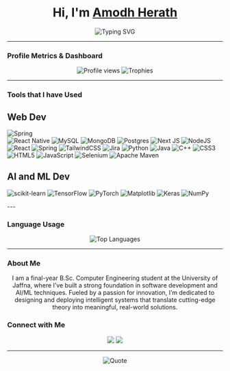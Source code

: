 <h1 align="center">Hi, I'm <a href="https://github.com/amodhyh" target="_blank">Amodh Herath</a> </h1>

<p align="center">
  <img src="https://readme-typing-svg.herokuapp.com?font=Fira+Code&size=24&pause=1000&&duration=2000&color=915ee3&center=true&vCenter=true&width=435&weight=900&lines=Passionate+Backend+Developer;AI+ML+Enthusiast;Lifelong+Learner" alt="Typing SVG" />
</p>

---

### Profile Metrics & Dashboard

<p align="center">
  <!-- Profile Views -->
  <img src="https://komarev.com/ghpvc/?username=amodhyh&color=brightgreen&style=for-the-badge" alt="Profile views" />  
  <!-- GitHub Trophies -->
  <img src="https://github-profile-trophy.vercel.app/?username=amodhyh&theme=tokyonight&no-frame=true&column=7&margin-w=15&margin-h=15" alt="Trophies" />  
</p>

---

###   Tools that I have Used 

## Web Dev
<p align="center">

  ![Spring](https://img.shields.io/badge/spring-%236DB33F.svg?style=for-the-badge&logo=spring&logoColor=white)  
  ![React Native](https://img.shields.io/badge/react_native-%2320232a.svg?style=for-the-badge&logo=react&logoColor=%2361DAFB)
  ![MySQL](https://img.shields.io/badge/mysql-4479A1.svg?style=for-the-badge&logo=mysql&logoColor=white)
  ![MongoDB](https://img.shields.io/badge/MongoDB-%234ea94b.svg?style=for-the-badge&logo=mongodb&logoColor=white)
  ![Postgres](https://img.shields.io/badge/postgres-%23316192.svg?style=for-the-badge&logo=postgresql&logoColor=white)
  ![Next JS](https://img.shields.io/badge/Next-black?style=for-the-badge&logo=next.js&logoColor=white)
  ![NodeJS](https://img.shields.io/badge/node.js-6DA55F?style=for-the-badge&logo=node.js&logoColor=white)
  ![React](https://img.shields.io/badge/react-%2320232a.svg?style=for-the-badge&logo=react&logoColor=%2361DAFB)
  ![Spring](https://img.shields.io/badge/spring-%236DB33F.svg?style=for-the-badge&logo=spring&logoColor=white)
  ![TailwindCSS](https://img.shields.io/badge/tailwindcss-%2338B2AC.svg?style=for-the-badge&logo=tailwind-css&logoColor=white)
  ![Jira](https://img.shields.io/badge/jira-%230A0FFF.svg?style=for-the-badge&logo=jira&logoColor=white)
  ![Python](https://img.shields.io/badge/python-3670A0?style=for-the-badge&logo=python&logoColor=ffdd54)
  ![Java](https://img.shields.io/badge/java-%23ED8B00.svg?style=for-the-badge&logo=openjdk&logoColor=white)
  ![C++](https://img.shields.io/badge/c++-%2300599C.svg?style=for-the-badge&logo=c%2B%2B&logoColor=white)
  ![CSS3](https://img.shields.io/badge/css3-%231572B6.svg?style=for-the-badge&logo=css3&logoColor=white)
  ![HTML5](https://img.shields.io/badge/html5-%23E34F26.svg?style=for-the-badge&logo=html5&logoColor=white)
  ![JavaScript](https://img.shields.io/badge/javascript-%23323330.svg?style=for-the-badge&logo=javascript&logoColor=%23F7DF1E)
  ![Selenium](https://img.shields.io/badge/-selenium-%43B02A?style=for-the-badge&logo=selenium&logoColor=white)
  ![Apache Maven](https://img.shields.io/badge/Apache%20Maven-C71A36?style=for-the-badge&logo=Apache%20Maven&logoColor=white)
  </p>
  
  ## AI and ML Dev
  
  <p align="center">
    
  ![scikit-learn](https://img.shields.io/badge/scikit--learn-%23F7931E.svg?style=for-the-badge&logo=scikit-learn&logoColor=white)
  ![TensorFlow](https://img.shields.io/badge/TensorFlow-%23FF6F00.svg?style=for-the-badge&logo=TensorFlow&logoColor=white)
  ![PyTorch](https://img.shields.io/badge/PyTorch-%23EE4C2C.svg?style=for-the-badge&logo=PyTorch&logoColor=white)
  ![Matplotlib](https://img.shields.io/badge/Matplotlib-%23ffffff.svg?style=for-the-badge&logo=Matplotlib&logoColor=black)
  ![Keras](https://img.shields.io/badge/Keras-%23D00000.svg?style=for-the-badge&logo=Keras&logoColor=white)
  ![NumPy](https://img.shields.io/badge/numpy-%23013243.svg?style=for-the-badge&logo=numpy&logoColor=white)
</p>
---

###  Language Usage

<p align="center">
  <img src="https://github-readme-stats.vercel.app/api/top-langs/?username=amodhyh&layout=compact&theme=tokyonight" alt="Top Languages" />
</p>

---

### About Me
<p align="center">I am a final-year B.Sc. Computer Engineering student at the University of Jaffna, where I’ve built a strong foundation in software development and AI/ML techniques. Fueled by a passion for innovation, I’m dedicated to designing and deploying intelligent systems that translate cutting-edge theory into meaningful, real-world solutions.
</p>

### Connect with Me

<p align="center">
  <a href="https://www.linkedin.com/in/yasitha-herath-956748295"><img src="https://img.shields.io/badge/LinkedIn-blue?logo=linkedin&style=flat-square" /></a>
  <a href="mailto:amodhwork@gmail.com"><img src="https://img.shields.io/badge/Gmail-red?logo=gmail&style=flat-square" /></a>
</p>

---

<p align="center">
  <img src="https://quotes-github-readme.vercel.app/api?type=horizontal&theme=dark" alt="Quote" />
</p>

<!-- Proudly created with ❤️ by AYH -->
